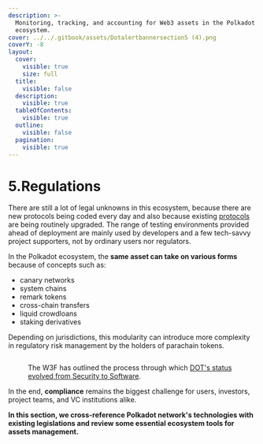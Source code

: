 ```yaml
---
description: >-
  Monitoring, tracking, and accounting for Web3 assets in the Polkadot
  ecosystem.
cover: ../../.gitbook/assets/Dotalertbannersection5 (4).png
coverY: -8
layout:
  cover:
    visible: true
    size: full
  title:
    visible: false
  description:
    visible: true
  tableOfContents:
    visible: true
  outline:
    visible: false
  pagination:
    visible: true
---
```


# 5.Regulations

There are still a lot of legal unknowns in this ecosystem, because there are new protocols being coded every day and also because existing [protocols](../3.operations/) are being routinely upgraded. The range of testing environments provided ahead of deployment are mainly used by developers and a few tech-savvy project supporters, not by ordinary users nor regulators.&#x20;

In the Polkadot ecosystem, the **same asset can take on various forms** because of concepts such as:

* canary networks
* system chains
* remark tokens
* cross-chain transfers
* liquid crowdloans
* staking derivatives

Depending on jurisdictions, this modularity can introduce more complexity in regulatory risk management by the holders of parachain tokens.

<figure><img src="../../.gitbook/assets/R_W3FDot (2).JPG" alt=""><figcaption><p>The W3F has outlined the process through which <a href="https://medium.com/web3foundation/less-trust-more-truth-polkadots-native-token-dot-has-morphed-and-is-not-a-security-b2a8847a70cc">DOT's status evolved from Security to Software</a>.</p></figcaption></figure>

In the end, **compliance** remains the biggest challenge for users, investors, project teams, and VC institutions alike.



**In this section, we cross-reference Polkadot network's technologies with existing legislations and review some essential ecosystem tools for assets management.**&#x20;
